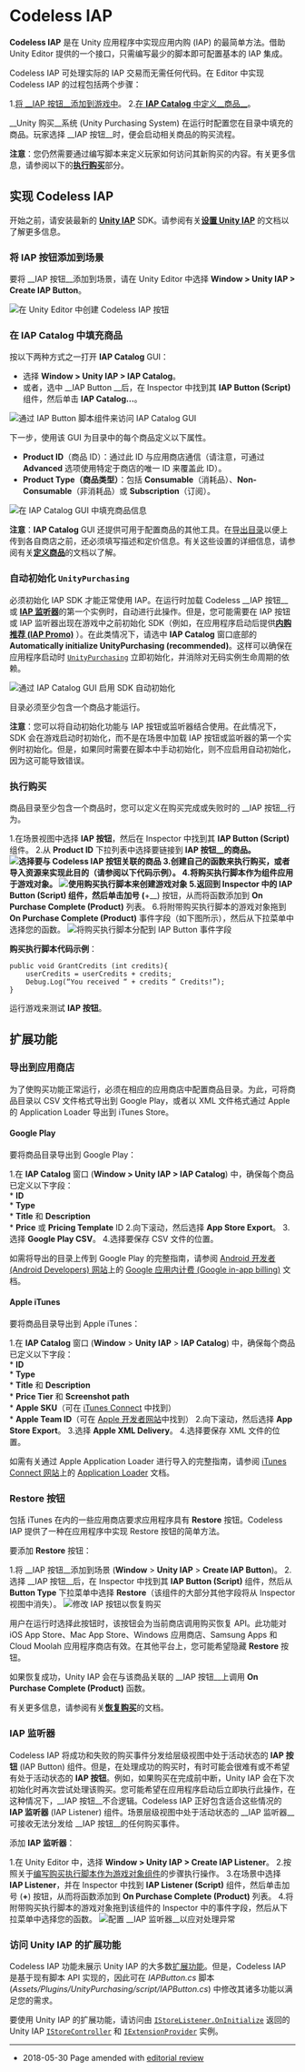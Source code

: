 # Codeless IAP

__Codeless IAP__ 是在 Unity 应用程序中实现应用内购 (IAP) 的最简单方法。借助 Unity Editor 提供的一个接口，只需编写最少的脚本即可配置基本的 IAP 集成。

Codeless IAP 可处理实际的 IAP 交易而无需任何代码。在 Editor 中实现 Codeless IAP 的过程包括两个步骤：

1.[将 __IAP 按钮__添加到游戏中](#IAPButtons)。
2.[在 __IAP Catalog__ 中定义__商品__](#PopulatingProducts)。

__Unity 购买__系统 (Unity Purchasing System) 在运行时配置您在目录中填充的商品。玩家选择 __IAP 按钮__时，便会启动相关商品的购买流程。

**注意**：您仍然需要通过编写脚本来定义玩家如何访问其新购买的内容。有关更多信息，请参阅以下的[**执行购买**](#PurchaseFulfillment)部分。

## 实现 Codeless IAP
开始之前，请安装最新的 [**Unity IAP**](https://assetstore.unity.com/packages/add-ons/services/billing/unity-iap-68207) SDK。请参阅有关[**设置 Unity IAP**](https://docs.unity3d.com/2018.1/Documentation/Manual/UnityIAPSettingUp.html) 的文档以了解更多信息。

<a name="IAPButtons"></a> 
### 将 IAP 按钮添加到场景
要将 __IAP 按钮__添加到场景，请在 Unity Editor 中选择 __Window &gt; Unity IAP &gt; Create IAP Button__。

![在 Unity Editor 中创建 Codeless **IAP 按钮**](../uploads/Main/CreateButton.png)


<a name="PopulatingProducts"></a> 
### 在 IAP Catalog 中填充商品
按以下两种方式之一打开 __IAP Catalog__ GUI：
 
* 选择 __Window &gt; Unity IAP &gt; IAP Catalog__。
* 或者，选中 __IAP Button __后，在 Inspector 中找到其 __IAP Button (Script)__ 组件，然后单击 __IAP Catalog…__。

![通过 **IAP Button** 脚本组件来访问 **IAP Catalog** GUI](../uploads/Main/OpenCatalogGUI.png)

下一步，使用该 GUI 为目录中的每个商品定义以下属性。

* __Product ID__（商品 ID）：通过此 ID 与应用商店通信（请注意，可通过 __Advanced__ 选项使用特定于商店的唯一 ID 来覆盖此 ID）。
* __Product Type（商品类型）__：包括 __Consumable__（消耗品）、__Non-Consumable__（非消耗品）或 __Subscription__（订阅）。

![在 **IAP Catalog** GUI 中填充商品信息](../uploads/Main/IAPCatalogGUI.png)

**注意**：__IAP Catalog__ GUI 还提供可用于配置商品的其他工具。在[导出目录](#Exporting)以便上传到各自商店之前，还必须填写描述和定价信息。有关这些设置的详细信息，请参阅有关[**定义商品**](https://docs.unity3d.com/2018.1/Documentation/Manual/UnityIAPDefiningProducts.html)的文档以了解。

### 自动初始化 `UnityPurchasing`
必须初始化 IAP SDK 才能正常使用 IAP。在运行时加载 Codeless __IAP 按钮__或 [__IAP 监听器__](#IAPListeners)的第一个实例时，自动进行此操作。但是，您可能需要在 IAP 按钮或 IAP 监听器出现在游戏中之前初始化 SDK（例如，在应用程序启动后提供[**内购推荐 (IAP Promo)**](https://docs.unity3d.com/2018.1/Documentation/Manual/IAPPromo.html) ）。在此类情况下，请选中 __IAP Catalog__ 窗口底部的 __Automatically initialize UnityPurchasing (recommended)__。这样可以确保在应用程序启动时 [```UnityPurchasing```](https://docs.unity3d.com/2018.1/Documentation/ScriptReference/Purchasing.UnityPurchasing.html) 立即初始化，并消除对无码实例生命周期的依赖。

![通过 **IAP Catalog** GUI 启用 SDK 自动初始化](../uploads/Main/AutoInitialize.png)

目录必须至少包含一个商品才能运行。

**注意**：您可以将自动初始化功能与 IAP 按钮或监听器结合使用。在此情况下，SDK 会在游戏启动时初始化，而不是在场景中加载 IAP 按钮或监听器的第一个实例时初始化。但是，如果同时需要在脚本中手动初始化，则不应启用自动初始化，因为这可能导致错误。

<a name="PurchaseFulfillment"></a> 
### 执行购买
商品目录至少包含一个商品时，您可以定义在购买完成或失败时的 __IAP 按钮__行为。

1.在场景视图中选择 __IAP 按钮__，然后在 Inspector 中找到其 __IAP Button (Script)__ 组件。
2.从 __Product ID__ 下拉列表中选择要链接到 __IAP 按钮__的商品。
   ![选择要与 Codeless **IAP 按钮**关联的商品](../uploads/Main/ProductDropdown.png)
3.创建自己的函数来执行购买，或者导入资源来实现此目的（请参阅以下代码示例）。
4.将购买执行脚本作为组件应用于游戏对象。
   ![使用购买执行脚本来创建游戏对象](../uploads/Main/PurchaseFulfillScript.png)
5.返回到 Inspector 中的 __IAP Button (Script)__ 组件，然后单击加号 (__+__) 按钮，从而将函数添加到 __On Purchase Complete (Product)__ 列表。
6.将附带购买执行脚本的游戏对象拖到 __On Purchase Complete (Product)__ 事件字段（如下图所示），然后从下拉菜单中选择您的函数。
   ![将购买执行脚本分配到 **IAP Button** 事件字段](../uploads/Main/OnPurchaseComplete.png)

**购买执行脚本代码示例**：

```
public void GrantCredits (int credits){
    userCredits = userCredits + credits;
    Debug.Log(“You received “ + credits “ Credits!”);
}
```

运行游戏来测试 __IAP 按钮__。

## 扩展功能

<a name="Exporting"></a> 
### 导出到应用商店
为了使购买功能正常运行，必须在相应的应用商店中配置商品目录。为此，可将商品目录以 CSV 文件格式导出到 Google Play，或者以 XML 文件格式通过 Apple 的 Application Loader 导出到 iTunes Store。

#### Google Play
要将商品目录导出到 Google Play：

1.在 __IAP Catalog__ 窗口 (__Window &gt; Unity IAP &gt; IAP Catalog__) 中，确保每个商品已定义以下字段：<br/>* __ID__ <br/>* __Type__ <br/>* __Title__ 和 __Description__ <br/>* __Price__ 或 __Pricing Template__ ID
2.向下滚动，然后选择 __App Store Export__。
3.选择 __Google Play CSV__。
4.选择要保存 CSV 文件的位置。

如需将导出的目录上传到 Google Play 的完整指南，请参阅 [Android 开发者 (Android Developers) 网站](https://developer.android.com)上的 [Google 应用内计费 (Google in-app billing)](https://developer.android.com/google/play/billing/billing_admin.html#billing-list-setup) 文档。

#### Apple iTunes
要将商品目录导出到 Apple iTunes：

1.在 **IAP Catalog** 窗口 (**Window** &gt; **Unity IAP** &gt; **IAP Catalog**) 中，确保每个商品已定义以下字段：<br/>* **ID** <br/>* **Type** <br/>* **Title** 和 **Description** <br/>* **Price Tier** 和 **Screenshot path** <br/>* 
**Apple SKU**（可在 [iTunes Connect](https://itunesconnect.apple.com) 中找到）<br/>* **Apple Team ID**（可在 [Apple 开发者网站](https://developer.apple.com)中找到）
2.向下滚动，然后选择 **App Store Export**。
3.选择 **Apple XML Delivery**。
4.选择要保存 XML 文件的位置。

如需有关通过 Apple Application Loader 进行导入的完整指南，请参阅 [iTunes Connect 网站](https://itunesconnect.apple.com)上的 [Application Loader](https://itunesconnect.apple.com/docs/UsingApplicationLoader.pdf) 文档。

### Restore 按钮
包括 iTunes 在内的一些应用商店要求应用程序具有 __Restore__ 按钮。Codeless IAP 提供了一种在应用程序中实现 Restore 按钮的简单方法。

要添加 __Restore__ 按钮：

1.将 __IAP 按钮__添加到场景 (**Window** &gt; **Unity IAP** &gt; **Create IAP Button**)。
2.选择 __IAP 按钮__后，在 Inspector 中找到其 **IAP Button (Script)** 组件，然后从 **Button Type** 下拉菜单中选择 **Restore**（该组件的大部分其他字段将从 Inspector 视图中消失）。
   ![修改 IAP 按钮以恢复购买](../uploads/Main/RestoreButton.png)

用户在运行时选择此按钮时，该按钮会为当前商店调用购买恢复 API。此功能对 iOS App Store、Mac App Store、Windows 应用商店、Samsung Apps 和 Cloud Moolah 应用程序商店有效。在其他平台上，您可能希望隐藏 __Restore__ 按钮。

如果恢复成功，Unity IAP 会在与该商品关联的 __IAP 按钮__上调用 __On Purchase Complete (Product)__ 函数。

有关更多信息，请参阅有关[**恢复购买**](https://docs.unity3d.com/2018.1/Documentation/Manual/UnityIAPRestoringTransactions.html)的文档。

<a name="IAPListeners"></a> 
### IAP 监听器
Codeless IAP 将成功和失败的购买事件分发给层级视图中处于活动状态的 __IAP 按钮__ (IAP Button) 组件。但是，在处理成功的购买时，有时可能会很难有或不希望有处于活动状态的 __IAP 按钮__。例如，如果购买在完成前中断，Unity IAP 会在下次初始化时再次尝试处理该购买。您可能希望在应用程序启动后立即执行此操作，在这种情况下，__IAP 按钮__不合逻辑。Codeless IAP 正好包含适合这些情况的 __IAP 监听器__ (IAP Listener) 组件。场景层级视图中处于活动状态的 __IAP 监听器__可接收无法分发给 __IAP 按钮__的任何购买事件。

添加 __IAP 监听器__：

1.在 Unity Editor 中，选择 __Window &gt; Unity IAP &gt; Create IAP Listener__。
2.按照关于[编写购买执行脚本作为游戏对象组件](#PurchaseFulfillment)的步骤执行操作。
3.在场景中选择 __IAP Listener__，并在 Inspector 中找到 **IAP Listener (Script)** 组件，然后单击加号 (**+**) 按钮，从而将函数添加到 **On Purchase Complete (Product)** 列表。
4.将附带购买执行脚本的游戏对象拖到该组件的 Inspector 中的事件字段，然后从下拉菜单中选择您的函数。
   ![配置 __IAP 监听器__以应对处理异常](../uploads/Main/IAPListenerScript.png)

### 访问 Unity IAP 的扩展功能
Codeless IAP 功能未展示 Unity IAP 的大多数[扩展功能](https://docs.unity3d.com/2018.1/Documentation/Manual/UnityIAPStoreExtensions.html)。但是，Codeless IAP 是基于现有脚本 API 实现的，因此可在 _IAPButton.cs_ 脚本 (_Assets/Plugins/UnityPurchasing/script/IAPButton.cs_) 中修改其诸多功能以满足您的需求。

要使用 Unity IAP 的扩展功能，请访问由 [```IStoreListener.OnInitialize```](https://docs.unity3d.com/2018.1/Documentation/ScriptReference/Purchasing.IStoreListener.OnInitialized.html) 返回的 Unity IAP [```IStoreController```](https://docs.unity3d.com/2018.1/Documentation/ScriptReference/Purchasing.IStoreController.html) 和 [```IExtensionProvider```](https://docs.unity3d.com/2018.1/Documentation/ScriptReference/Purchasing.IExtensionProvider.html) 实例。

----
* <span class="page-edit">2018-05-30 Page amended with [editorial review](DocumentationEditorialReview.html)
</span>

